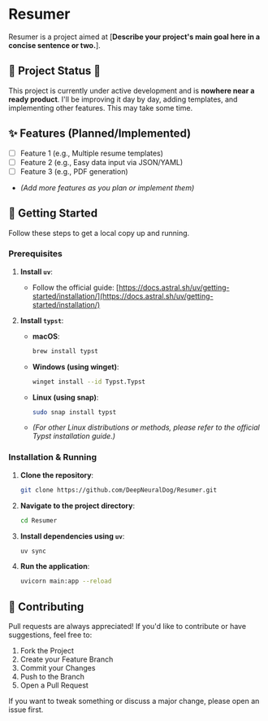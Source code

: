 # Resumer

Resumer is a project aimed at [**Describe your project's main goal here in a concise sentence or two.**].

## 🚧 Project Status 🚧

This project is currently under active development and is **nowhere near a ready product**. I'll be improving it day by day, adding templates, and implementing other features. This may take some time.

## ✨ Features (Planned/Implemented)

*   [ ] Feature 1 (e.g., Multiple resume templates)
*   [ ] Feature 2 (e.g., Easy data input via JSON/YAML)
*   [ ] Feature 3 (e.g., PDF generation)
*   *(Add more features as you plan or implement them)*

## 🚀 Getting Started

Follow these steps to get a local copy up and running.

### Prerequisites

1.  **Install `uv`**:
    *   Follow the official guide: [https://docs.astral.sh/uv/getting-started/installation/](https://docs.astral.sh/uv/getting-started/installation/)

2.  **Install `typst`**:
    *   **macOS**:
        ```bash
        brew install typst
        ```
    *   **Windows (using winget)**:
        ```bash
        winget install --id Typst.Typst
        ```
    *   **Linux (using snap)**:
        ```bash
        sudo snap install typst
        ```
    *   *(For other Linux distributions or methods, please refer to the official Typst installation guide.)*

### Installation & Running

1.  **Clone the repository**:
    ```bash
    git clone https://github.com/DeepNeuralDog/Resumer.git
    ```
2.  **Navigate to the project directory**:
    ```bash
    cd Resumer
    ```
3.  **Install dependencies using `uv`**:
    ```bash
    uv sync
    ```
4.  **Run the application**:
    ```bash
    uvicorn main:app --reload
    ```

## 🤝 Contributing

Pull requests are always appreciated! If you'd like to contribute or have suggestions, feel free to:

1.  Fork the Project
2.  Create your Feature Branch 
3.  Commit your Changes 
4.  Push to the Branch 
5.  Open a Pull Request

If you want to tweak something or discuss a major change, please open an issue first.

